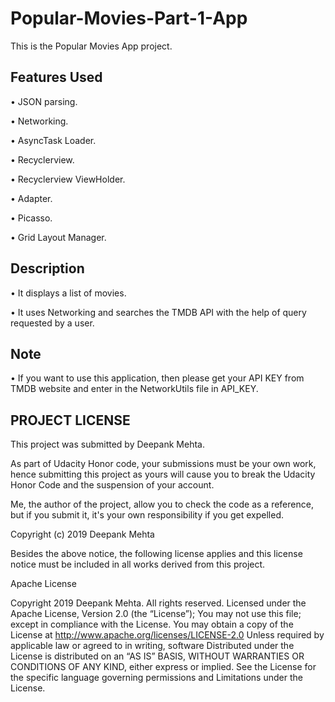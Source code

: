 # Popular-Movies-Part-1-App

This is the Popular Movies App project.

## Features Used

•	JSON parsing.

•	Networking.

•	AsyncTask Loader.

•	Recyclerview.

•	Recyclerview ViewHolder.

•	Adapter.

•	Picasso.

•	Grid Layout Manager.

## Description
•	It displays a list of movies.

•	It uses Networking and searches the TMDB API with the help of query requested by a user.

## Note
•	If you want to use this application, then please get your API KEY from TMDB website and enter in the NetworkUtils file in API_KEY.

## PROJECT LICENSE

This project was submitted by Deepank Mehta.

As part of Udacity Honor code, your submissions must be your own work, hence
submitting this project as yours will cause you to break the Udacity Honor Code
and the suspension of your account.

Me, the author of the project, allow you to check the code as a reference, but if
you submit it, it's your own responsibility if you get expelled.

Copyright (c) 2019 Deepank Mehta

Besides the above notice, the following license applies and this license notice
must be included in all works derived from this project.

Apache License

Copyright 2019 Deepank Mehta. All rights reserved.
Licensed under the Apache License, Version 2.0 (the “License”);
You may not use this file; except in compliance with the License.
You may obtain a copy of the License at 
http://www.apache.org/licenses/LICENSE-2.0
Unless required by applicable law or agreed to in writing, software
Distributed under the License is distributed on an “AS IS” BASIS,
WITHOUT WARRANTIES OR CONDITIONS OF ANY KIND, either express or implied.
See the License for the specific language governing permissions and
Limitations under the License. 


